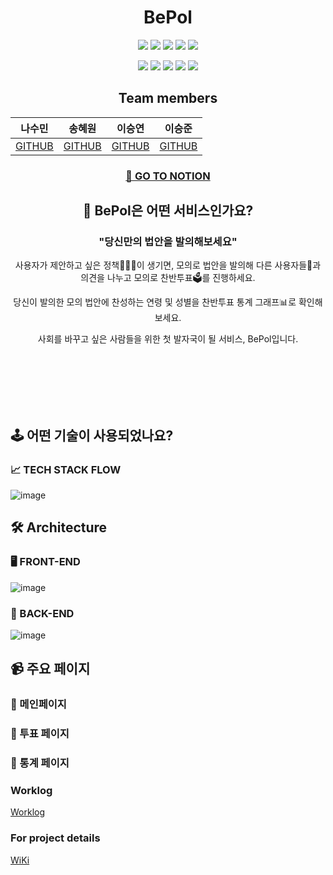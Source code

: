 <div align="center">

# BePol

  <p>
    <img src="https://img.shields.io/badge/JavaScript-%23F7DF1E?style=flat&logo=JavaScript&logoColor=white"/>
    <img src="https://img.shields.io/badge/React-%2361DAFB?style=flat&logo=React&logoColor=white"/>
    <img src="https://img.shields.io/badge/Redux-%23764ABC?style=flat&logo=Redux&logoColor=white"/>
    <img src="https://img.shields.io/badge/HTML-%23E34F26?style=flat&logo=HTML5&logoColor=white"/>
    <img src="https://img.shields.io/badge/Styled_components-%23DB7093?style=flat&logo=styled-components&logoColor=white"/>
  </p>
  <p>
    <img src="https://img.shields.io/badge/Node.js-%23339933?style=flat&logo=Swift&logoColor=white"/>
    <img src="https://img.shields.io/badge/EXPRESS-%23000000?style=flat&logo=Express&logoColor=white"/>
    <img src="https://img.shields.io/badge/MongoDB-%2347A248?style=flat&logo=MongoDB&logoColor=white"/>    
    <img src="https://img.shields.io/badge/Mongoose-%2347A248?style=flat&logo=MongoDB&logoColor=white"/>    
    <img src="https://img.shields.io/badge/AWS%20Multer-%23569A31?style=flat&logo=AMAZON%20AWS&logoColor=white"/>
  </p>
  
  ## Team members
  
| 나수민 | 송혜원 | 이승연 | 이승준 |
| --- | --- | --- | --- |
| [GITHUB](https://github.com/soominna) | [GITHUB](https://github.com/Hojewl) | [GITHUB](https://github.com/dltmddus) | [GITHUB](https://github.com/lsj135779) |

### [📓 GO TO NOTION](https://vaulted-occupation-087.notion.site/BePol-Be-the-Politician-de667e6dfacf435fb0de2d01702d59a2)

## 🚚 BePol은 어떤 서비스인가요?

### "당신만의 법안을 발의해보세요"

사용자가 제안하고 싶은 정책🧑🏻‍⚖️이 생기면, 모의로 법안을 발의해 다른 사용자들👥과 의견을 나누고 모의로 찬반투표🗳를 진행하세요.

당신이 발의한 모의 법안에 찬성하는 연령 및 성별을 찬반투표 통계 그래프📊로 확인해보세요.

사회를 바꾸고 싶은 사람들을 위한 첫 발자국이 될 서비스, BePol입니다.

</div>

<br>
<br>
<br>
<br>
<br>

## 🕹 어떤 기술이 사용되었나요?

### 📈 TECH STACK FLOW

![image](https://user-images.githubusercontent.com/73332608/184178508-66cc01b3-65c9-4ce2-b2f8-1bb17fb5e5f6.png)

## 🛠 Architecture

### 🖥 FRONT-END

![image](https://user-images.githubusercontent.com/73332608/184191187-0257f3d7-8e7c-4e04-bbe2-db91476b317f.png)

### 👾 BACK-END

![image](https://user-images.githubusercontent.com/73332608/184178464-82850aa0-cccf-4cb8-881d-70fe34db1304.png)

## 📹 주요 페이지

### 📌 메인페이지

### 📌 투표 페이지

### 📌 통계 페이지

### Worklog

[Worklog](https://github.com/oxopolitics-internship-for-codestates/BePol/wiki/Team#worklog)

### For project details

[WiKi](https://github.com/oxopolitics-internship-for-codestates/BePol/wiki)
